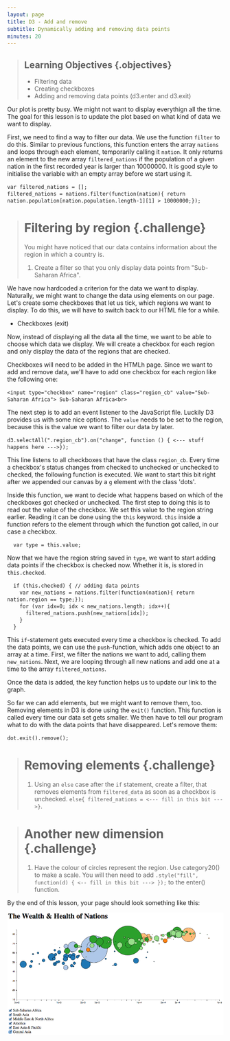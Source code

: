 ```yaml
---
layout: page
title: D3 - Add and remove
subtitle: Dynamically adding and removing data points
minutes: 20
---
```


> ## Learning Objectives {.objectives}
> 
> * Filtering data
> * Creating checkboxes
> * Adding and removing data points (d3.enter and d3.exit)

Our plot is pretty busy. We might not want to display everythign all the time.
The goal for this lesson is to update the plot based on what kind of data we want to 
display. 

First, we need to find a way to filter our data. We use the function `filter` to do this. 
Similar to previous functions, this function enters the array `nations` and loops through
each element, temporarily calling it `nation`. 
It only returns an element to the new array `filtered_nations` if the population of a 
given nation in the first recorded year is larger than 10000000.
It is good style to initialise the variable with an empty array before we start using it. 

~~~{.js}
var filtered_nations = [];
filtered_nations = nations.filter(function(nation){ return nation.population[nation.population.length-1][1] > 10000000;});
~~~

> # Filtering by region {.challenge}
> You might have noticed that our data contains information about the region in 
> which a country is. 
> 1. Create a filter so that you only display data points from "Sub-Saharan Africa".

We have now hardcoded a criterion for the data we want to display. Naturally, we might want to change the data using elements on our page. Let's create some checkboxes that let us tick, which regions we want to display. To do this, we will have to switch back to our HTML file for a while.

* Checkboxes (exit)

Now, instead of displaying all the data all the time, we want to be able to choose which
data we display. We will create a checkbox for each region and only display the data
of the regions that are checked.

Checkboxes will need to be added in the HTMLh page. Since we want to add and remove data, we'll have to add one checkbox for each region like the following one:

~~~{.html}
<input type="checkbox" name="region" class="region_cb" value="Sub-Saharan Africa"> Sub-Saharan Africa<br>
~~~

The next step is to add an event listener to the JavaScript file. Luckily D3 provides us with some nice options. The `value` needs to be set to the region, because this is the value we want to filter our data by later. 

~~~{.js}
d3.selectAll(".region_cb").on("change", function () { <--- stuff happens here --->});
~~~

This line listens to all checkboxes that have the class `region_cb`. 
Every time a checkbox's status changes from checked to unchecked or unchecked to checked, the following function is executed. 
We want to start this bit right after we appended our canvas by a `g` element with the class 'dots'.

Inside this function, we want to decide what happens based on which of the checkboxes got checked or unchecked. The first step to doing this is to read out the value of the checkbox. We set this value to the region string earlier. Reading it can be done using the `this` keyword. `this` inside a function refers to the element through which the function got called, in our case a checkbox. 

~~~{.js}
  var type = this.value;
~~~

Now that we have the region string saved in `type`, we want to start adding data points if the checkbox is checked now. Whether it is, is stored in `this.checked`.

~~~{.js}
  if (this.checked) { // adding data points 
    var new_nations = nations.filter(function(nation){ return nation.region == type;});
    for (var idx=0; idx < new_nations.length; idx++){
      filtered_nations.push(new_nations[idx]);
    }
  }
~~~

This `if`-statement gets executed every time a checkbox is checked. To add the data points, we can use the `push`-function, which adds one object to an array at a time. 
First, we filter the nations we want to add, calling them `new_nations`. Next, we are looping through all new nations and add one at a time to the array `filtered_nations`.

Once the data is added, the key function helps us to update our link to the graph. 

So far we can add elements, but we might want to remove them, too. Removing elements in D3 is done using the `exit()` function. This function is called every time our data set gets smaller. We then have to tell our program what to do with the data points that have disappeared. Let's remove them:

~~~{.js}
dot.exit().remove();
~~~

> # Removing elements {.challenge}
> 1. Using an `else` case after the `if` statement, create a filter, that removes elements from `filtered_data` as soon as a checkbox is unchecked. `else{ filtered_nations = <--- fill in this bit --->}`. 


> # Another new dimension {.challenge}
> 1. Have the colour of circles represent the region. Use category20() to make a scale. You will then need to add `.style("fill", function(d) { <-- fill in this bit ---> });` to the enter() function.

By the end of this lesson, your page should look something like this:

<img src="img/screenshot1.png" alt="screenshot1" width="900" />
